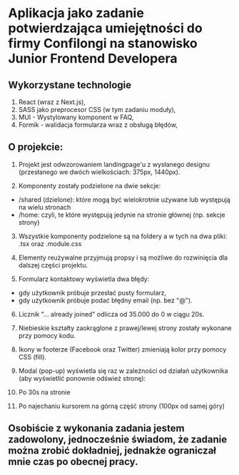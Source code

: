 # Aplikacja jako zadanie potwierdzająca umiejętności do firmy Confilongi na stanowisko Junior Frontend Developera

## Wykorzystane technologie
1. React (wraz z Next.js),
2. SASS jako preprocesor CSS (w tym zadaniu moduły),
3. MUI - Wystylowany komponent w FAQ,
4. Formik - walidacja formularza wraz z obsługą błędów,

## O projekcie:
1. Projekt jest odwzorowaniem landingpage'u z wysłanego designu (przesłanego we dwóch wielkościach: 375px, 1440px).

2. Komponenty zostały podzielone na dwie sekcje:
- /shared (dzielone): które mogą być wielokrotnie używane lub występują na wielu stronach
- /home: czyli, te które występują jedynie na stronie głównej (np. sekcje strony)

3. Wszystkie komponenty podzielone są na foldery a w tych na dwa pliki: .tsx oraz .module.css

4. Elementy reużywalne przyjmują propsy i są możliwe do rozwinięcia dla dalszej części projektu.

5. Formularz kontaktowy wyświetla dwa błędy:
- gdy użytkownik próbuje przesłać pusty formularz,
- gdy użytkownik próbuje podać błędny email (np. bez "@").

6. Licznik "... already joined" odlicza od 35.000 do 0 w ciągu 20s.

7. Niebieskie kształty zaokrąglone z prawej/lewej strony zostały wykonane przy pomocy kodu.

8. Ikony w footerze (Facebook oraz Twitter) zmieniają kolor przy pomocy CSS (fill).

9. Modal (pop-up) wyświetla się raz w zależności od działań użytkownika (aby wyświetlić ponownie odśwież stronę):
1. Po 30s na stronie
2. Po najechaniu kursorem na górną część strony (100px od samej góry)

## Osobiście z wykonania zadania jestem zadowolony, jednocześnie świadom, że zadanie można zrobić dokładniej, jednakże ograniczał mnie czas po obecnej pracy.
